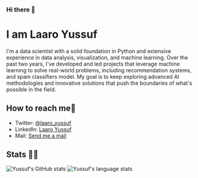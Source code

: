 ### Hi there 👋
# I am Laaro Yussuf

I'm a data scientist with a solid foundation in Python and extensive experience in data analysis, visualization, and machine learning. Over the past two years, I've developed and led projects that leverage machine learning to solve real-world problems, including recommendation systems, and spam classifiers model. My goal is to keep exploring advanced AI methodologies and innovative solutions that push the boundaries of what's possible in the field.

## How to reach me📲

- Twitter:
[@laaro_yussuf](https://twitter.com/laaro_yussuf)
- LinkedIn: 
[Laaro Yussuf](https://www.linkedin.com/in/yussuf-laaro-8b0808194)
- Mail:
[Send me a mail](mailto:yusuflaaro@gmail.com)

## Stats 👨‍💻

![Yussuf's GitHub stats](https://github-readme-stats.vercel.app/api?username=Laaroyussuf&show_icons=true&theme=radical&hide=issues,contribs)
![Yussuf's language stats](https://github-readme-stats.vercel.app/api/top-langs/?username=Laaroyussuf&langs_count=10&layout=compact&theme=radical)

<!--
**Laaroyussuf/Laaroyussuf** is a ✨ _special_ ✨ repository because its `README.md` (this file) appears on your GitHub profile.

Here are some ideas to get you started:

- 🔭 I’m currently working on ...
- 🌱 I’m currently learning ...
- 👯 I’m looking to collaborate on ...
- 🤔 I’m looking for help with ...
- 💬 Ask me about ...
- 📫 How to reach me: ...
- 😄 Pronouns: ...
- ⚡ Fun fact: ...
-->
